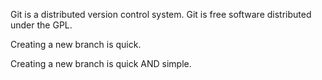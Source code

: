 Git is a distributed version control system.
Git is free software distributed under the GPL.

Creating a new branch is quick.

Creating a new branch is quick AND simple.